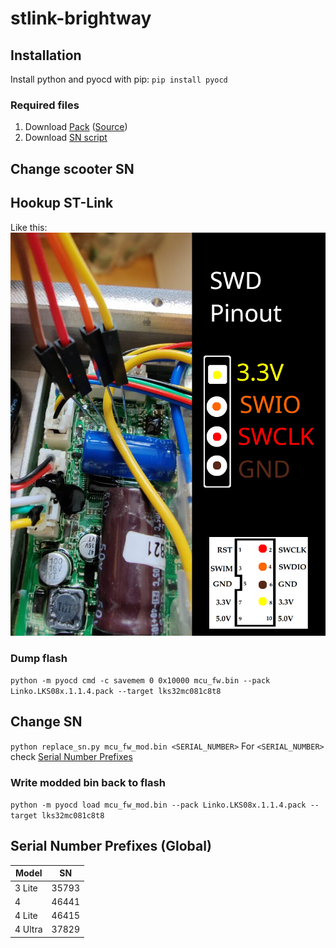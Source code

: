 # stlink-brightway

## Installation
Install python and pyocd with pip: `pip install pyocd`

### Required files
1. Download [Pack](Linko.LKS08x.1.1.4.pack) ([Source](https://www.lksmcu.com/static/upload/file/20230113/Linko.LKS08x_v1.14.zip))
1. Download [SN script](replace_sn.py)

## Change scooter SN

## Hookup ST-Link
Like this:
![image](swd_pinout.png)

### Dump flash
`python -m pyocd cmd -c savemem 0 0x10000 mcu_fw.bin --pack Linko.LKS08x.1.1.4.pack --target lks32mc081c8t8`

## Change SN
`python replace_sn.py mcu_fw_mod.bin <SERIAL_NUMBER>`
For `<SERIAL_NUMBER>` check [Serial Number Prefixes](#serial-number-prefixes)

### Write modded bin back to flash
`python -m pyocd load mcu_fw_mod.bin --pack Linko.LKS08x.1.1.4.pack --target lks32mc081c8t8`

## Serial Number Prefixes (Global)
| Model | SN |
| --- | --- |
| 3 Lite | 35793 |
| 4 | 46441 |
| 4 Lite | 46415 |
| 4 Ultra | 37829 |
